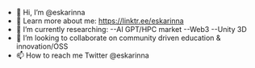- 👋 Hi, I’m @eskarinna
- 👀 Learn more about me: https://linktr.ee/eskarinna
- 🌱 I’m currently researching: 
  --AI GPT/HPC market
  --Web3
  --Unity 3D
- 💞️ I’m looking to collaborate on community driven education & innovation/OSS
- 📫 How to reach me Twitter @eskarinna

<!---
eskarinna/eskarinna is a ✨ special ✨ repository because its `README.md` (this file) appears on your GitHub profile.
You can click the Preview link to take a look at your changes.
--->
